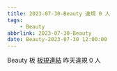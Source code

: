 ```yaml
---
title: 2023-07-30-Beauty 違規 0 人
tags:
    - Beauty
abbrlink: 2023-07-30-Beauty
date: Beauty-2023-07-30 12:00:00
---
```

Beauty 板 [板規連結](https://www.ptt.cc/bbs/Beauty/M.1630069980.A.84B.html)
昨天違規 0 人
